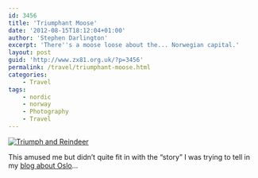 ```yaml
---
id: 3456
title: 'Triumphant Moose'
date: '2012-08-15T18:12:04+01:00'
author: 'Stephen Darlington'
excerpt: 'There''s a moose loose about the... Norwegian capital.'
layout: post
guid: 'http://www.zx81.org.uk/?p=3456'
permalink: /travel/triumphant-moose.html
categories:
    - Travel
tags:
    - nordic
    - norway
    - Photography
    - Travel
---
```


[![Triumph and Reindeer](https://i0.wp.com/farm8.staticflickr.com/7248/7574189790_66ec3df8b6.jpg?resize=500%2C333)](http://www.flickr.com/photos/stephendarlington/7574189790/ "Triumph and Reindeer by stephendarlington, on Flickr")

This amused me but didn’t quite fit in with the “story” I was trying to tell in my [blog about Oslo](http://www.zx81.org.uk/travel/oslo.html)…
